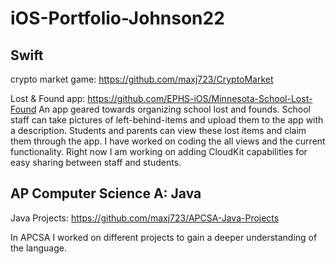 # iOS-Portfolio-Johnson22

## Swift

crypto market game:
https://github.com/maxj723/CryptoMarket


Lost & Found app:
https://github.com/EPHS-iOS/Minnesota-School-Lost-Found
An app geared towards organizing school lost and founds. School staff can take pictures of left-behind-items and upload them to the app with a description. Students and parents can view these lost items and claim them through the app.
I have worked on coding the all views and the current functionality. Right now I am working on adding CloudKit capabilities for easy sharing between staff and students.


## AP Computer Science A: Java


Java Projects: https://github.com/maxj723/APCSA-Java-Projects

In APCSA I worked on different projects to gain a deeper understanding of the language.
